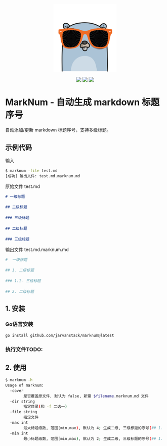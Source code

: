 <p align="center">
<img src="images/logo.png" width="200px"/>
<br>
<p align="center">
 <img src="https://img.shields.io/github/stars/jarvanstack/marknum" />
 <img src="https://img.shields.io/github/issues/jarvanstack/marknum" />
 <img src="https://img.shields.io/github/forks/jarvanstack/marknum" />
</p>
</p>

#  MarkNum - 自动生成 markdown 标题序号

自动添加/更新 markdown 标题序号，支持多级标题。

## 示例代码

输入 

```bash
$ marknum -file test.md
[成功] 输出文件: test.md.marknum.md 
```

原始文件 test.md

```markdown
# 一级标题

## 二级标题

### 三级标题

## 二级标题

### 三级标题
```

输出文件 test.md.marknum.md

```bash
#  一级标题

## 1. 二级标题

### 1.1. 三级标题

## 2. 二级标题
```

## 1. 安装

### Go语言安装

```bash
go install github.com/jarvanstack/marknum@latest
```

### 执行文件TODO:

## 2. 使用

```bash
$ marknum -h
Usage of marknum:
  -cover
        是否覆盖原文件, 默认为 false, 新建 $filename.marknum.md 文件
  -dir string
        指定目录(和 -f 二选一)
  -file string
        指定文件
  -max int
        最大标题级数, 范围[min,max), 默认为 4; 生成二级, 三级标题的序号(## 1. 标题 和 ### 1.1. 标题) (default 4)
  -min int
        最小标题级数, 范围[min,max), 默认为 2; 生成二级, 三级标题的序号(## 1. 标题 和 ### 1.1. 标题) (default 2)
```


